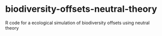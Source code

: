 # biodiversity-offsets-neutral-theory
R code for a ecological simulation of biodiversity offsets using neutral theory
